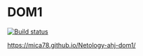 # DOM1
[![Build status](https://ci.appveyor.com/api/projects/status/9tbu6gn6anpwwsc2/branch/main?svg=true)](https://ci.appveyor.com/project/Mica78/netology-ahj-dom1/branch/main)

https://mica78.github.io/Netology-ahj-dom1/
